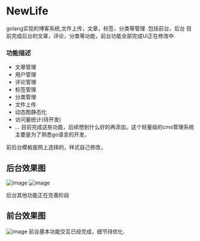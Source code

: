 # NewLife
golang实现的博客系统,文件上传，文章，标签，分类等管理
.包括前台，后台
目前完成后台的文章，评论，分类等功能，前台功能全部完成Ui正在修改中.

### 功能描述

- 文章管理
- 用户管理
- 评论管理
- 标签管理
- 分类管理
- 文件上传
- 动态图静态化
- 访问量统计(待开发)
- ...
目前完成这些功能，后续想到什么好的再添加。这个轻量级的cms管理系统主要是为了熟悉go语言的开发，

前后台模板是网上选择的，样式自己修改，

## 后台效果图
![image](C:\Users\bin.liu\Desktop\login.png)
![image](C:\Users\bin.liu\Desktop\article.png)

后台其他功能正在完善阶段

## 前台效果图
![image](C:\Users\bin.liu\Desktop\index.png)
前台基本功能交互已经完成，细节待优化.


